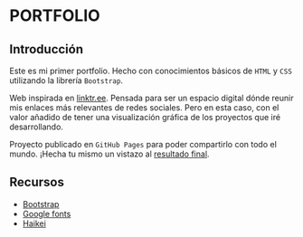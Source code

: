 # PORTFOLIO

## Introducción

Este es mi primer portfolio. Hecho con conocimientos básicos de `HTML` y `CSS` utilizando la librería `Bootstrap`.

Web inspirada en [linktr.ee](https://linktr.ee/). Pensada para ser un espacio digital dónde reunir mis enlaces más relevantes de redes sociales. Pero en esta caso, con el valor añadido de tener una visualización gráfica de los proyectos que iré desarrollando.

Proyecto publicado en `GitHub Pages` para poder compartirlo con todo el mundo. ¡Hecha tu mismo un vistazo al [resultado final](https://jaumejp.github.io/jaumejp-web/).

## Recursos

- [Bootstrap](https://getbootstrap.com/)
- [Google fonts](https://fonts.google.com/)
- [Haikei](https://app.haikei.app/)
